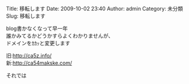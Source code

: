 Title: 移転します
Date: 2009-10-02 23:40
Author: admin
Category: 未分類
Slug: 移転します

blog書かなくなって早一年  
誰かみてるかどうかすらよくわかりませんが、  
ドメインをｶｶｯと変更します

旧:<http://ca5z.info/>  
新:<http://ca54makske.com/>

それでは

